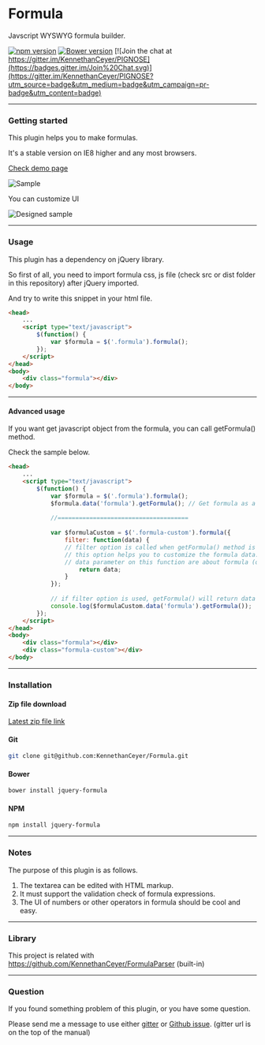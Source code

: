 # Formula
Javscript WYSWYG formula builder.

[![npm version](https://badge.fury.io/js/jquery-formula.svg)](https://badge.fury.io/js/jquery-formula) [![Bower version](https://badge.fury.io/bo/jquery-formula.svg)](https://badge.fury.io/bo/jquery-formula) [![Join the chat at https://gitter.im/KennethanCeyer/PIGNOSE](https://badges.gitter.im/Join%20Chat.svg)](https://gitter.im/KennethanCeyer/PIGNOSE?utm_source=badge&utm_medium=badge&utm_campaign=pr-badge&utm_content=badge)

----

### Getting started

This plugin helps you to make formulas.

It's a stable version on IE8 higher and any most browsers.

[Check demo page](http://www.pigno.se/barn/PIGNOSE-Formula)

![Sample](http://www.nhpcw.com/upload/%25EB%258B%25A4%25EC%259A%25B4%25EB%25A1%259C%25EB%2593%259C%2B%25284%2529_032116101121.png)

You can customize UI

![Designed sample](http://www.nhpcw.com/upload/%25EB%258B%25A4%25EC%259A%25B4%25EB%25A1%259C%25EB%2593%259C%2B%25282%2529_071916121936.png)

----

### Usage

This plugin has a dependency on jQuery library.

So first of all, you need to import formula css, js file (check src or dist folder in this repository) after jQuery imported.

And try to write this snippet in your html file.

```html
<head>
	...
	<script type="text/javascript">
		$(function() {
			var $formula = $('.formula').formula();
		});
	</script>
</head>
<body>
	<div class="formula"></div>
</body>
```

----

#### Advanced usage

If you want get javascript object from the formula, you can call getFormula() method.

Check the sample below.

```html
<head>
	...
	<script type="text/javascript">
		$(function() {
			var $formula = $('.formula').formula();
			$formula.data('formula').getFormula(); // Get formula as a string type.
			
			//=====================================
			
			var $formulaCustom = $('.formula-custom').formula({
				filter: function(data) {
				// filter option is called when getFormula() method is called.
				// this option helps you to customize the formula data.
				// data parameter on this function are about formula (object type).
					return data;
				}
			});
			
			// if filter option is used, getFormula() will return data as an object type. 
			console.log($formulaCustom.data('formula').getFormula());
		});
	</script>
</head>
<body>
	<div class="formula"></div>
	<div class="formula-custom"></div>
</body>
```

----

### Installation

#### Zip file download

[Latest zip file link](https://github.com/KennethanCeyer/Formula/archive/master.zip)

#### Git

```bash
git clone git@github.com:KennethanCeyer/Formula.git
```

#### Bower

```bash
bower install jquery-formula
```

#### NPM

```bash
npm install jquery-formula
```

----

### Notes

The purpose of this plugin is as follows. 

1. The textarea can be edited with HTML markup. 
2. It must support the validation check of formula expressions.
3. The UI of numbers or other operators in formula should be cool and easy.

----

### Library

This project is related with https://github.com/KennethanCeyer/FormulaParser (built-in)

----

### Question

If you found something problem of this plugin, or you have some question.

Please send me a message to use either [gitter](https://gitter.im/KennethanCeyer/PIGNOSE) or [Github issue](https://github.com/KennethanCeyer/Formula/issues). (gitter url is on the top of the manual)
